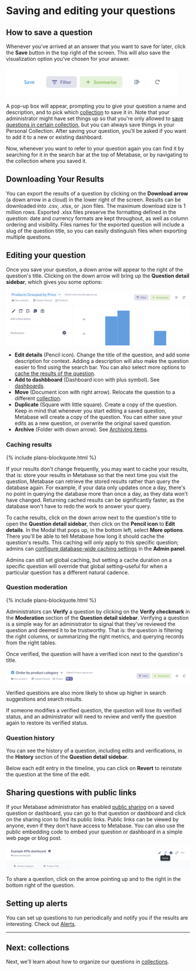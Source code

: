 # Saving and editing your questions

## How to save a question

Whenever you’ve arrived at an answer that you want to save for later, click the **Save** button in the top right of the screen. This will also save the visualization option you’ve chosen for your answer.

![Save button](images/sharing-answers/save-button.png)

A pop-up box will appear, prompting you to give your question a name and description, and to pick which [collection](#collection) to save it in. Note that your administrator might have set things up so that you're only allowed to [save questions in certain collection][collection-permissions], but you can always save things in your Personal Collection. After saving your question, you'll be asked if you want to add it to a new or existing dashboard.

Now, whenever you want to refer to your question again you can find it by searching for it in the search bar at the top of Metabase, or by navigating to the collection where you saved it.

## Downloading Your Results

You can export the results of a question by clicking on the __Download arrow__ (a down arrow in a cloud) in the lower right of the screen. Results can be downloaded into .csv, .xlsx, or .json files. The maximum download size is 1 million rows. Exported .xlsx files preserve the formatting defined in the question: date and currency formats are kept throughout, as well as column ordering and visibility. Files names for the exported question will include a slug of the question title, so you can easily distinguish files when exporting multiple questions.

## Editing your question

Once you save your question, a down arrow will appear to the right of the question's title. Clicking on the down arrow will bring up the **Question detail sidebar**, which gives you some options:

![Question detail sidebar](images/sharing-answers/question-details-sidebar.png)

- **Edit details** (Pencil icon). Change the title of the question, and add some description for context. Adding a description will also make the question easier to find using the search bar. You can also select more options to [cache the results of the question](#caching-results).
- **Add to dashbboard** (Dashboard icon with plus symbol). See [dashboards][dashboards].
- **Move** (Document icon with right arrow). Relocate the question to a different [collection][collections].
- **Duplicate** (Square with little square). Create a copy of the question. Keep in mind that whenever you start editing a saved question, Metabase will create a copy of the question. You can either save your edits as a new question, or overwrite the original saved question.
- **Archive** (Folder with down arrow). See [Archiving items][archiving-items].

### Caching results

{% include plans-blockquote.html %}

If your results don't change frequently, you may want to cache your results, that is: store your results in Metabase so that the next time you visit the question, Metabase can retrieve the stored results rather than query the database again. For example, if your data only updates once a day, there's no point in querying the database more than once a day, as they data won't have changed. Returning cached results can be significantly faster, as the database won't have to redo the work to answer your query.

To cache results, click on the down arrow next to the question's title to open the __Question detail sidebar__, then click on the __Pencil icon__ to __Edit details__. In the Modal that pops up, in the bottom left, select __More options__. There you'll be able to tell Metabase how long it should cache the question's results. This caching will only apply to this specific question; admins can [configure database-wide caching settings][caching] in the __Admin panel__.

Admins can still set global caching, but setting a cache duration on a specific question will override that global setting–useful for when a particular question has a different natural cadence.

### Question moderation

{% include plans-blockquote.html %}

Administrators can **Verify** a question by clicking on the **Verify checkmark** in the **Moderation** section of the **Question detail sidebar**. Verifying a question is a simple way for an administrator to signal that they've reviewed the question and deemed it to be trustworthy. That is: the question is filtering the right columns, or summarizing the right metrics, and querying records from the right tables.

Once verified, the question will have a verified icon next to the question's title.

![Verified icon](images/sharing-answers/verified-icon.png)

Verified questions are also more likely to show up higher in search suggestions and search results.

If someone modifies a verified question, the question will lose its verified status, and an administrator will need to review and verify the question again to restore its verified status.

### Question history

You can see the history of a question, including edits and verifications, in the **History** section of the **Question detail sidebar**.

Below each edit entry in the timeline, you can click on **Revert** to reinstate the question at the time of the edit.

## Sharing questions with public links

If your Metabase administrator has enabled [public sharing](../administration-guide/12-public-links.md) on a saved question or dashboard, you can go to that question or dashboard and click on the sharing icon to find its public links. Public links can be viewed by anyone, even if they don't have access to Metabase. You can also use the public embedding code to embed your question or dashboard in a simple web page or blog post.

![Share icon](images/sharing-answers/share-icon.png)

To share a question, click on the arrow pointing up and to the right in the bottom right of the question.

## Setting up alerts

You can set up questions to run periodically and notify you if the results are interesting. Check out [Alerts][alerts].

---

## Next: collections

Next, we'll learn about how to organize our questions in [collections][collections].

[alerts]: 15-alerts.md
[archiving-items]: collections.md#archiving-items
[caching]: ../administration-guide/14-caching.md
[collections]: collections.md
[collection-permissions]: collections.md#collection-permissions
[dashboards]: 07-dashboards.md
